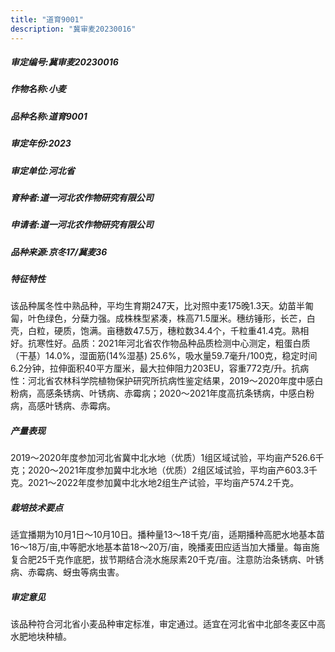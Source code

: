 ```yaml
---
title: "道育9001"
description: "冀审麦20230016"
---
```

##### 审定编号:冀审麦20230016

##### 作物名称:小麦

##### 品种名称:道育9001

##### 审定年份:2023

##### 审定单位:河北省

##### 育种者:道一河北农作物研究有限公司

##### 申请者:道一河北农作物研究有限公司

##### 品种来源:京冬17/冀麦36

##### 特征特性
该品种属冬性中熟品种，平均生育期247天，比对照中麦175晚1.3天。幼苗半匍匐，叶色绿色，分蘖力强。成株株型紧凑，株高71.5厘米。穗纺锤形，长芒，白壳，白粒，硬质，饱满。亩穗数47.5万，穗粒数34.4个，千粒重41.4克。熟相好。抗寒性好。品质：2021年河北省农作物品种品质检测中心测定，粗蛋白质（干基）14.0%，湿面筋(14%湿基) 25.6%，吸水量59.7毫升/100克，稳定时间6.2分钟，拉伸面积40平方厘米，最大拉伸阻力203EU，容重772克/升。抗病性：河北省农林科学院植物保护研究所抗病性鉴定结果，2019～2020年度中感白粉病，高感条锈病、叶锈病、赤霉病；2020～2021年度高抗条锈病，中感白粉病，高感叶锈病、赤霉病。

##### 产量表现
2019～2020年度参加河北省冀中北水地（优质）1组区域试验，平均亩产526.6千克；2020～2021年度参加冀中北水地（优质）2组区域试验，平均亩产603.3千克。2021～2022年度参加冀中北水地2组生产试验，平均亩产574.2千克。

##### 栽培技术要点
适宜播期为10月1日～10月10日。播种量13～18千克/亩，适期播种高肥水地基本苗16～18万/亩,中等肥水地基本苗18～20万/亩，晚播麦田应适当加大播量。每亩施复合肥25千克作底肥，拔节期结合浇水施尿素20千克/亩。注意防治条锈病、叶锈病、赤霉病、蚜虫等病虫害。

##### 审定意见
该品种符合河北省小麦品种审定标准，审定通过。适宜在河北省中北部冬麦区中高水肥地块种植。
